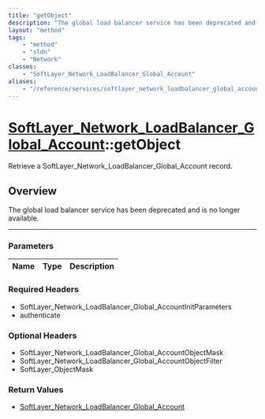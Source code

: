 ```yaml
---
title: "getObject"
description: "The global load balancer service has been deprecated and is no longer available."
layout: "method"
tags:
    - "method"
    - "sldn"
    - "Network"
classes:
    - "SoftLayer_Network_LoadBalancer_Global_Account"
aliases:
    - "/reference/services/softlayer_network_loadbalancer_global_account/getObject"
---
```

# [SoftLayer_Network_LoadBalancer_Global_Account](/reference/services/SoftLayer_Network_LoadBalancer_Global_Account)::getObject


Retrieve a SoftLayer_Network_LoadBalancer_Global_Account record.


## Overview 
The global load balancer service has been deprecated and is no longer available. 

-----

### Parameters 
|Name | Type | Description |
| --- | --- | --- |


### Required Headers
* SoftLayer_Network_LoadBalancer_Global_AccountInitParameters
* authenticate


### Optional Headers
* SoftLayer_Network_LoadBalancer_Global_AccountObjectMask
* SoftLayer_Network_LoadBalancer_Global_AccountObjectFilter
* SoftLayer_ObjectMask

### Return Values
* <a href='/reference/datatypes/SoftLayer_Network_LoadBalancer_Global_Account'>SoftLayer_Network_LoadBalancer_Global_Account </a>




